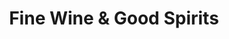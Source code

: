 ---
title: "Fine Wine & Good Spirits"
url: /ephrata/fine-wine-und-good-spirits/
shop: Spirituosen
---